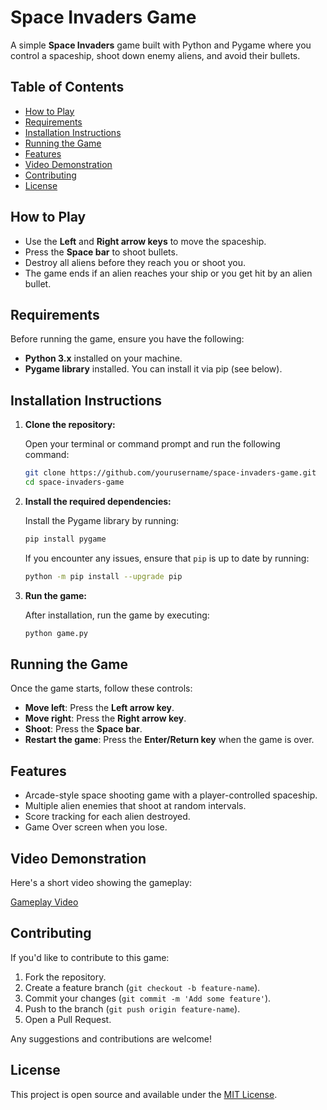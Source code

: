 # Space Invaders Game

A simple **Space Invaders** game built with Python and Pygame where you control a spaceship, shoot down enemy aliens, and avoid their bullets.

## Table of Contents
- [How to Play](#how-to-play)
- [Requirements](#requirements)
- [Installation Instructions](#installation-instructions)
- [Running the Game](#running-the-game)
- [Features](#features)
- [Video Demonstration](#video-demonstration)
- [Contributing](#contributing)
- [License](#license)

## How to Play

- Use the **Left** and **Right arrow keys** to move the spaceship.
- Press the **Space bar** to shoot bullets.
- Destroy all aliens before they reach you or shoot you.
- The game ends if an alien reaches your ship or you get hit by an alien bullet.

## Requirements

Before running the game, ensure you have the following:

- **Python 3.x** installed on your machine.
- **Pygame library** installed. You can install it via pip (see below).

## Installation Instructions

1. **Clone the repository:**

    Open your terminal or command prompt and run the following command:

    ```bash
    git clone https://github.com/yourusername/space-invaders-game.git
    cd space-invaders-game
    ```

2. **Install the required dependencies:**

    Install the Pygame library by running:

    ```bash
    pip install pygame
    ```

    If you encounter any issues, ensure that `pip` is up to date by running:

    ```bash
    python -m pip install --upgrade pip
    ```

3. **Run the game:**

    After installation, run the game by executing:

    ```bash
    python game.py
    ```

## Running the Game

Once the game starts, follow these controls:

- **Move left**: Press the **Left arrow key**.
- **Move right**: Press the **Right arrow key**.
- **Shoot**: Press the **Space bar**.
- **Restart the game**: Press the **Enter/Return key** when the game is over.

## Features

- Arcade-style space shooting game with a player-controlled spaceship.
- Multiple alien enemies that shoot at random intervals.
- Score tracking for each alien destroyed.
- Game Over screen when you lose.

## Video Demonstration

Here's a short video showing the gameplay:

[Gameplay Video](your-video-link)

## Contributing

If you'd like to contribute to this game:

1. Fork the repository.
2. Create a feature branch (`git checkout -b feature-name`).
3. Commit your changes (`git commit -m 'Add some feature'`).
4. Push to the branch (`git push origin feature-name`).
5. Open a Pull Request.

Any suggestions and contributions are welcome!

## License

This project is open source and available under the [MIT License](LICENSE).

